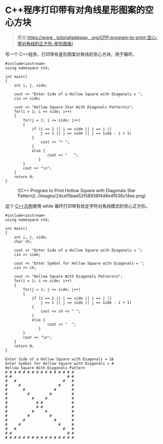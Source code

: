 # C++程序打印带有对角线星形图案的空心方块

> 原文:[https://www . tutorialgateway . org/CPP-program-to-print-空心-带对角线的正方形-星形图案/](https://www.tutorialgateway.org/cpp-program-to-print-hollow-square-with-diagonals-star-pattern/)

写一个 C++程序，打印带有星形图案对角线的空心方块，用于循环。

```
#include<iostream>
using namespace std;

int main()
{
	int i, j, side;

    cout << "Enter Side of a Hollow Square with Diagonals = ";
    cin >> side;

    cout << "Hollow Square Star With Diagonals Pattern\n"; 
    for(i = 1; i <= side; i++)
    {
    	for(j = 1; j <= side; j++)
		{
            if (i == 1 || i == side || i == j || 
                j == 1 || j == side || j == side - i + 1) 
            {
                cout << "* ";
            }
           	else {
                   cout << "   ";
               } 
        }
        cout << "\n";
    }		
 	return 0;
}
```

<figure class="wp-block-image size-large">![C++ Program to Print Hollow Square with Diagonals Star Pattern](../Images/24cef5bae52f58938f448e4f536c14ee.png)</figure>

这个 [C++示例](https://www.tutorialgateway.org/cpp-programs/)使用 while 循环打印带有给定字符对角线模式的空心正方形。

```
#include<iostream>
using namespace std;

int main()
{
	int i, j, side;
    char ch;

    cout << "Enter Side of a Hollow Square with Diagonals = ";
    cin >> side;

    cout << "Enter Symbol for Hollow Square with Diagonals = ";
    cin >> ch;

    cout << "Hollow Square With Diagonals Pattern\n"; 
    for(i = 1; i <= side; i++)
    {
    	for(j = 1; j <= side; j++)
		{
            if (i == 1 || i == side || i == j || 
                j == 1 || j == side || j == side - i + 1) 
            {
                cout << ch << " ";
            }
           	else {
                   cout << "  ";
               } 
        }
        cout << "\n";
    }		
 	return 0;
}
```

```
Enter Side of a Hollow Square with Diagonals = 16
Enter Symbol for Hollow Square with Diagonals = #
Hollow Square With Diagonals Pattern
# # # # # # # # # # # # # # # # 
# #                         # # 
#   #                     #   # 
#     #                 #     # 
#       #             #       # 
#         #         #         # 
#           #     #           # 
#             # #             # 
#             # #             # 
#           #     #           # 
#         #         #         # 
#       #             #       # 
#     #                 #     # 
#   #                     #   # 
# #                         # # 
# # # # # # # # # # # # # # # # 
```